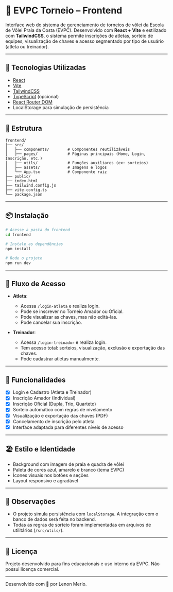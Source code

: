# 🎯 EVPC Torneio – Frontend

Interface web do sistema de gerenciamento de torneios de vôlei da Escola de Vôlei Praia da Costa (EVPC). Desenvolvido com **React + Vite** e estilizado com **TailwindCSS**, o sistema permite inscrições de atletas, sorteio de equipes, visualização de chaves e acesso segmentado por tipo de usuário (atleta ou treinador).

---

## 🚀 Tecnologias Utilizadas

- [React](https://reactjs.org/)
- [Vite](https://vitejs.dev/)
- [TailwindCSS](https://tailwindcss.com/)
- [TypeScript](https://www.typescriptlang.org/) (opcional)
- [React Router DOM](https://reactrouter.com/)
- LocalStorage para simulação de persistência

---

## 📁 Estrutura

```
frontend/
├── src/
│   ├── components/        # Componentes reutilizáveis
│   ├── pages/             # Páginas principais (Home, Login, Inscrição, etc.)
│   ├── utils/             # Funções auxiliares (ex: sorteios)
│   ├── assets/            # Imagens e logos
│   └── App.tsx            # Componente raiz
├── public/
├── index.html
├── tailwind.config.js
├── vite.config.ts
└── package.json
```

---

## 📦 Instalação

```bash
# Acesse a pasta do frontend
cd frontend

# Instale as dependências
npm install

# Rode o projeto
npm run dev
```

---

## 🔐 Fluxo de Acesso

- **Atleta**:
  - Acessa `/login-atleta` e realiza login.
  - Pode se inscrever no Torneio Amador ou Oficial.
  - Pode visualizar as chaves, mas não editá-las.
  - Pode cancelar sua inscrição.

- **Treinador**:
  - Acessa `/login-treinador` e realiza login.
  - Tem acesso total: sorteios, visualização, exclusão e exportação das chaves.
  - Pode cadastrar atletas manualmente.

---

## 📝 Funcionalidades

- [x] Login e Cadastro (Atleta e Treinador)
- [x] Inscrição Amador (Individual)
- [x] Inscrição Oficial (Dupla, Trio, Quarteto)
- [x] Sorteio automático com regras de nivelamento
- [x] Visualização e exportação das chaves (PDF)
- [x] Cancelamento de inscrição pelo atleta
- [x] Interface adaptada para diferentes níveis de acesso

---

## 🏖️ Estilo e Identidade

- Background com imagem de praia e quadra de vôlei
- Paleta de cores azul, amarelo e branco (tema EVPC)
- Ícones visuais nos botões e seções
- Layout responsivo e agradável

---

## 🧠 Observações

- O projeto simula persistência com `localStorage`. A integração com o banco de dados será feita no backend.
- Todas as regras de sorteio foram implementadas em arquivos de utilitários (`/src/utils/`).

---

## 📄 Licença

Projeto desenvolvido para fins educacionais e uso interno da EVPC. Não possui licença comercial.

---

Desenvolvido com 💙 por Lenon Merlo.

